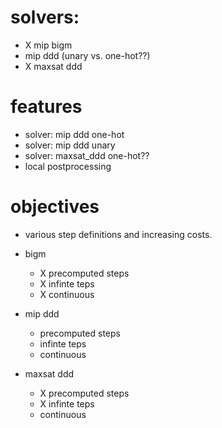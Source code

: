 # solvers:
 * X mip bigm
 * mip ddd (unary vs. one-hot??)
 * X maxsat ddd

# features
 * solver: mip ddd one-hot
 * solver: mip ddd unary
 * solver: maxsat_ddd one-hot??
 * local postprocessing

# objectives

 * various step definitions and increasing costs.

 * bigm
   * X precomputed steps
   * X infinte teps
   * X continuous
 * mip ddd
   *   precomputed steps
   *   infinte teps
   *   continuous
 * maxsat ddd
   * X precomputed steps
   * X infinte teps
   *   continuous
   